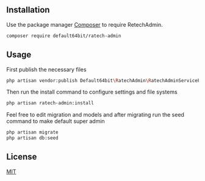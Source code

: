 ## Installation

Use the package manager [Composer](https://getcomposer.org/) to require RetechAdmin.

```bash
composer require default64bit/ratech-admin
```

## Usage

First publish the necessary files

```bash
php artisan vendor:publish Default64bit\RatechAdmin\RatechAdminServiceProvider
```

Then run the install command to configure settings and file systems

```bash
php artisan ratech-admin:install
```

Feel free to edit migration and models and after migrating run the seed command to make default super admin

```bash
php artisan migrate
php artisan db:seed
```

## License
[MIT](https://choosealicense.com/licenses/mit/)